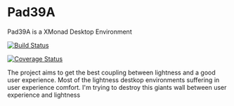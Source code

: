 # Pad39A
Pad39A is a XMonad Desktop Environment 

[![Build Status](https://travis-ci.org/algebrato/Pad39A.svg?branch=master)](https://travis-ci.org/algebrato/Pad39A)

[![Coverage Status](https://coveralls.io/repos/github/algebrato/Pad39A/badge.svg?branch=master)](https://coveralls.io/github/algebrato/Pad39A?branch=master)

The project aims to get the best coupling between lightness and a good user experience. Most of the lightness destkop environments  suffering in user experience comfort. I'm trying to destroy this giants wall between user experience and lightness
